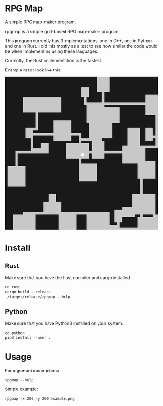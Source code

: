 # RPG Map
A simple RPG map-maker program.

rpgmap is a simple grid-based RPG map-maker program.

This program currently has 3 implementations: one in C++,
one in Python and one in Rust. I did this mostly as a test
to see how similar the code would be when implementing using
these languages.

Currently, the Rust implementation is the fastest.

Example maps look like this:

![Example halls map](doc/images/halls_60x60.png)

# Install
## Rust
Make sure that you have the Rust compiler and cargo installed.
```
cd rust
cargo build --release
./target/release/rpgmap --help
```

## Python
Make sure that you have Python3 installed on your system.
```
cd python
pip3 install --user .
```

# Usage
For argument descriptions:
```
rpgmap --help
```

Simple example:
```
rpgmap -x 200 -y 200 example.png
```

